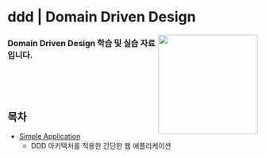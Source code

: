 # ddd | Domain Driven Design

<img align="right" src="https://github.com/jeongwon201/spring-webflux/assets/81132541/3e7997d0-0dd2-4bba-84e2-5c5584cfecd0" width="200px"/>
<h3 align="left">Domain Driven Design 학습 및 실습 자료입니다.</h3>
<br />
<br />
<br />

## 목차

- <a href="https://github.com/jeongwon201/ddd/tree/main/simple-application">Simple Application</a>
  - DDD 아키텍처를 적용한 간단한 웹 애플리케이션
